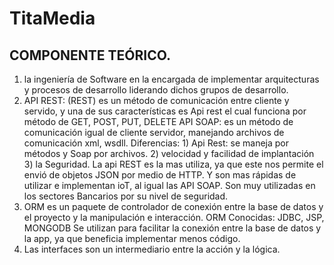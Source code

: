 # TitaMedia 
## COMPONENTE TEÓRICO.
1) la ingeniería de Software en la encargada de implementar arquitecturas y procesos de desarrollo liderando dichos grupos de desarrollo. 
2) API REST: (REST) es un método de comunicación entre cliente y servido, y una de sus características es Api rest el cual funciona por método de GET, POST, PUT, DELETE
API SOAP: es un método de comunicación igual de cliente servidor, manejando archivos de comunicación xml, wsdll.
Diferencias: 1) Api Rest: se maneja por métodos y Soap por archivos. 2) velocidad y facilidad de implantación 3) la Seguridad.
La api REST es la mas utiliza, ya que este nos permite el envió de objetos JSON por medio de HTTP.  Y son mas rápidas de utilizar e implementan ioT, al igual las API SOAP. Son muy utilizadas en los sectores Bancarios por su nivel de seguridad. 
3) ORM es un paquete de controlador de conexión entre la base de datos y el proyecto y la manipulación e interacción.
ORM Conocidas: JDBC, JSP, MONGODB
Se utilizan para facilitar la conexión entre la base de datos y la app, ya que beneficia implementar menos código. 
4) Las interfaces son un intermediario entre la acción y la lógica.  
